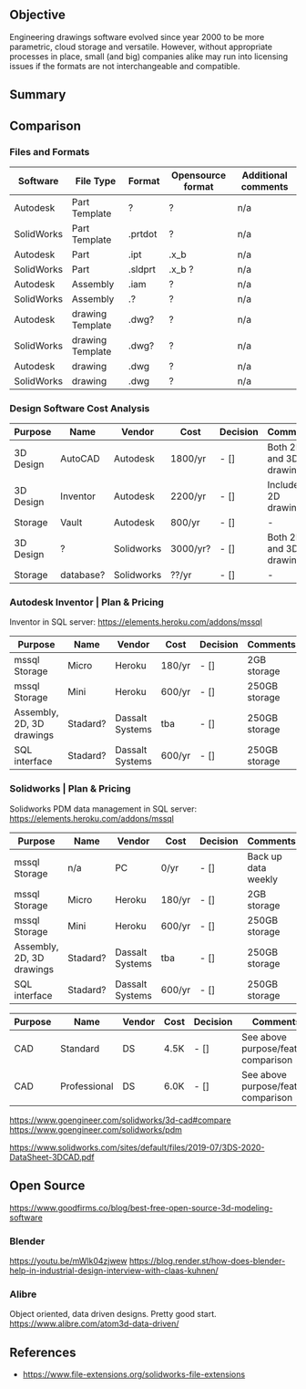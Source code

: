 ## Objective

Engineering drawings software evolved since year 2000 to be more parametric, cloud storage and versatile. However, without appropriate processes in place, small (and big) companies alike may run into licensing issues if the formats are not interchangeable and compatible. 

## Summary


## Comparison

### Files and Formats

| Software |   File Type |  Format |  Opensource format |   Additional comments |
|---|---|---|---|---|
| Autodesk | Part Template | ? | ? | n/a | 
| SolidWorks | Part Template  | .prtdot | ? | n/a | 
| Autodesk | Part  | .ipt | .x_b | n/a | 
| SolidWorks | Part  | .sldprt | .x_b ? | n/a | 
| Autodesk | Assembly  | .iam | ? | n/a | 
| SolidWorks | Assembly  | .? | ? | n/a | 
| Autodesk | drawing Template | .dwg? | ? | n/a | 
| SolidWorks | drawing Template | .dwg? | ? | n/a | 
| Autodesk | drawing | .dwg | ? | n/a | 
| SolidWorks | drawing | .dwg | ? | n/a | 

### Design Software Cost Analysis

| Purpose  | Name | Vendor | Cost   | Decision | Comments |
|--------|---------|---------|----------|---------|---------|
| 3D Design |  AutoCAD | Autodesk | 1800/yr | - [] | Both 2D and 3D drawings? | 
| 3D Design |  Inventor | Autodesk | 2200/yr | - [] | Includes 2D drawings? | 
| Storage |  Vault | Autodesk | 800/yr | - [] |  - | 
| 3D Design |  ? | Solidworks | 3000/yr? | - [] | Both 2D and 3D drawings? | 
| Storage |  database? | Solidworks | ??/yr | - [] |  - | 

### Autodesk Inventor | Plan & Pricing

Inventor  in SQL server:
https://elements.heroku.com/addons/mssql

| Purpose  | Name | Vendor | Cost   | Decision | Comments |
|--------|---------|---------|----------|---------|---------|
| mssql Storage |  Micro  | Heroku | 180/yr | - [] | 2GB storage | 
| mssql Storage |  Mini  | Heroku | 600/yr | - [] | 250GB storage |
| Assembly, 2D, 3D drawings |  Stadard?  | Dassalt Systems | tba | - [] | 250GB storage |
| SQL interface |  Stadard?  | Dassalt Systems | 600/yr | - [] | 250GB storage |


### Solidworks | Plan & Pricing

Solidworks PDM data management in SQL server:
https://elements.heroku.com/addons/mssql

| Purpose  | Name | Vendor | Cost   | Decision | Comments |
|--------|---------|---------|----------|---------|---------|
| mssql Storage |  n/a  | PC | 0/yr | - [] | Back up data weekly | 
| mssql Storage |  Micro  | Heroku | 180/yr | - [] | 2GB storage | 
| mssql Storage |  Mini  | Heroku | 600/yr | - [] | 250GB storage |
| Assembly, 2D, 3D drawings |  Stadard?  | Dassalt Systems | tba | - [] | 250GB storage |
| SQL interface |  Stadard?  | Dassalt Systems | 600/yr | - [] | 250GB storage |


| Purpose  | Name | Vendor | Cost   | Decision | Comments |
|--------|---------|---------|----------|---------|---------|
| CAD |  Standard  | DS | 4.5K | - [] | See above purpose/feature comparison | 
| CAD |  Professional  | DS | 6.0K | - [] | See above purpose/feature comparison |

https://www.goengineer.com/solidworks/3d-cad#compare
https://www.goengineer.com/solidworks/pdm

https://www.solidworks.com/sites/default/files/2019-07/3DS-2020-DataSheet-3DCAD.pdf


## Open Source


https://www.goodfirms.co/blog/best-free-open-source-3d-modeling-software

### Blender
https://youtu.be/mWlk04zjwew
https://blog.render.st/how-does-blender-help-in-industrial-design-interview-with-claas-kuhnen/


### Alibre

Object oriented, data driven designs. Pretty good start.
https://www.alibre.com/atom3d-data-driven/

## References

- https://www.file-extensions.org/solidworks-file-extensions

